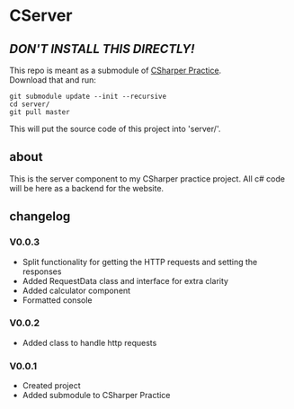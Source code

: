 # CServer

## *DON'T INSTALL THIS DIRECTLY!*

This repo is meant as a submodule of [CSharper Practice](https://github.com/RobinBachus/CSharper).  
Download that and run:

```shell
git submodule update --init --recursive
cd server/
git pull master
```

This will put the source code of this project into 'server/'.

## about

This is the server component to my CSharper practice project. All c# code will be here as a backend for the website.

## changelog

### V0.0.3

- Split functionality for getting the HTTP requests and setting the responses
- Added RequestData class and interface for extra clarity
- Added calculator component
- Formatted console

### V0.0.2

- Added class to handle http requests

### V0.0.1

- Created project
- Added submodule to CSharper Practice
